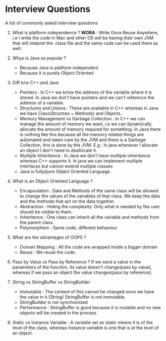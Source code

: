 # Interview Questions
A list of commonly asked interview questions

1. What is platform independence ?
**WORA** : Write Once Reuse Anywhere, i.e I write the code in Mac and other OS will be having their own JVM that will intepret the .class file and the same code can be used there as well.

2. Whys is Java so popular ?
    - Because Java is platform independent
    - Because it is purely Object Oriented

3. Diff b/w C++ and Java
    - Pointers : In C++ we know the address of the variable where it is stored. In Java we don't have pointers and we can't reference the address of a variable.
    - Structures and Unions : These are available in C++ whereas in Java we have Class(Structres + Methods) and Objects.
    - Memory Management vs Garbage Collection : In C++ we can manage the amount of memory we want, i.e we can dynamically allocate the amount of memory required for something. In Java there is nothing like this because all the memory related things are automated and taken care by the JVM and there is a Garbage Collection, this is done by the JVM. E.g : In java whenever I allocate an object I don't need to deallocate it.
    - Multiple Inheritence :  In Java we don't have multiple inheritence whereas C++ supports it. In java we can implement multiple interfaces but cannot extend multiple classes
    - Java is fully/pure Object Oriented Language.

4. What is an Object Oriented Language ?
    - Encapsulation : Data and Methods of the same class will be allowed to change the values of the variables of that class. We keep the data and the methods that act on the data together.
    - Abstraction : Hiding the complexity. Only what is needed by the user should be visible to them. 
    - Inheritence : One class can inherit all the variable and methods from the parent class.
    - Polymorphism : Same code, different behaviour

5. What are the advantages of OOPS ?
    - Domain Mapping : All the code are wrapped inside a bigger domain
    - Reuse : We reuse the code.

6. Pass by Value vs Pass by Reference ?
If we send a value in the parameters of the function, its value doesn't change(pass by value), whereas if we pass an object the value changes(pass by reference).

7. String vs StringBuffer vs StringBuilder
    - Immutable : The content of this cannot be changed once we have the value in it.(String) StringBuffer is not immutable.
    - StringBuilder is not synchronized
    - Performance : StringBuffer is good because it is mutable and no new objects will be created in the process.

8. Static vs Instance Variable :  A variable set as static means it is of the level of the class, whereas instance variable is one that is at the level of an object.